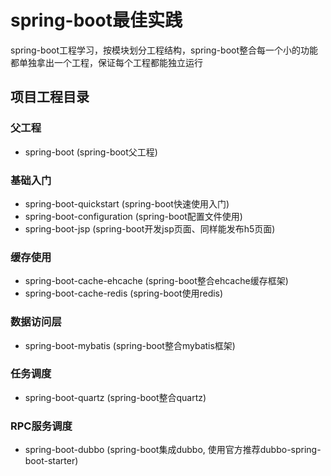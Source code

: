 # spring-boot最佳实践

spring-boot工程学习，按模块划分工程结构，spring-boot整合每一个小的功能都单独拿出一个工程，保证每个工程都能独立运行

## 项目工程目录
### 父工程
* spring-boot (spring-boot父工程)

### 基础入门
* spring-boot-quickstart (spring-boot快速使用入门)
* spring-boot-configuration (spring-boot配置文件使用)
* spring-boot-jsp (spring-boot开发jsp页面、同样能发布h5页面)

### 缓存使用
* spring-boot-cache-ehcache (spring-boot整合ehcache缓存框架)
* spring-boot-cache-redis (spring-boot使用redis)

### 数据访问层
* spring-boot-mybatis (spring-boot整合mybatis框架)

### 任务调度
* spring-boot-quartz (spring-boot整合quartz)

### RPC服务调度
* spring-boot-dubbo (spring-boot集成dubbo, 使用官方推荐dubbo-spring-boot-starter)


